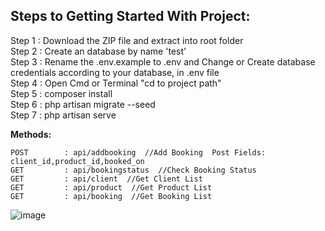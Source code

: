 <h2>Steps to Getting Started With Project:</h2>

Step 1 : Download the ZIP file and extract into root folder <br>
Step 2 : Create an database by name 'test'<br>
Step 3 : Rename the .env.example to .env and Change or Create database credentials according to your database, in .env file<br>
Step 4 : Open Cmd or Terminal "cd to project path"<br>
Step 5 : composer install<br>
Step 6 : php artisan migrate --seed<br>
Step 7 : php artisan serve<br>



<strong>Methods:</strong>
	
	POST 		: api/addbooking  //Add Booking  Post Fields: client_id,product_id,booked_on
	GET  		: api/bookingstatus  //Check Booking Status
	GET  		: api/client  //Get Client List
	GET  		: api/product  //Get Product List
	GET  		: api/booking  //Get Booking List
	


![image](https://user-images.githubusercontent.com/12134789/182804113-10ef27b1-1187-4a92-88f9-d48a8a622fe3.png)
